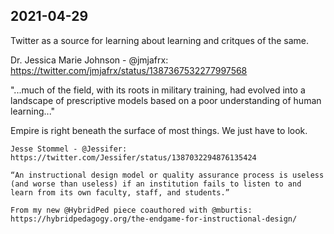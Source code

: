 ## 2021-04-29

Twitter as a source for learning about learning and critques of the same.

Dr. Jessica Marie Johnson - @jmjafrx: 
https://twitter.com/jmjafrx/status/1387367532277997568

"...much of the field, with its roots in military training, had evolved into a landscape of prescriptive models based on a poor understanding of human learning..."

Empire is right beneath the surface of most things. We just have to look.

    Jesse Stommel - @Jessifer: 
	https://twitter.com/Jessifer/status/1387032294876135424
	
	“An instructional design model or quality assurance process is useless (and worse than useless) if an institution fails to listen to and learn from its own faculty, staff, and students.”

    From my new ⁦@HybridPed⁩ piece coauthored with ⁦@mburtis: https://hybridpedagogy.org/the-endgame-for-instructional-design/